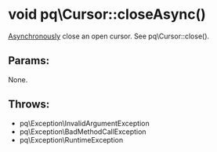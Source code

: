 # void pq\Cursor::closeAsync()

[Asynchronously](pq/Connection/:%20Asynchronous%20Usage) close an open cursor.
See pq\Cursor::close().

## Params:

None.

## Throws:

* pq\Exception\InvalidArgumentException
* pq\Exception\BadMethodCallException
* pq\Exception\RuntimeException
